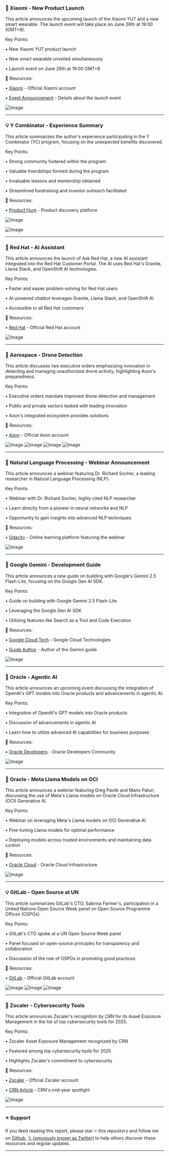### 🚀 Xiaomi - New Product Launch

This article announces the upcoming launch of the Xiaomi YU7 and a new smart wearable.  The launch event will take place on June 26th at 19:00 (GMT+8).

Key Points:

• New Xiaomi YU7 product launch

• New smart wearable unveiled simultaneously

• Launch event on June 26th at 19:00 GMT+8


🔗 Resources:

• [Xiaomi](https://x.com/Xiaomi) - Official Xiaomi account

• [Event Announcement](https://x.com/Xiaomi/status/1936952640207827063) - Details about the launch event

![Image](https://pbs.twimg.com/media/GuFwKT8XkAAEP21?format=jpg&name=small)


---
### 💡 Y Combinator - Experience Summary

This article summarizes the author's experience participating in the Y Combinator (YC) program, focusing on the unexpected benefits discovered.

Key Points:

• Strong community fostered within the program

• Valuable friendships formed during the program

• Invaluable lessons and mentorship obtained

• Streamlined fundraising and investor outreach facilitated


🔗 Resources:

• [Product Hunt](https://x.com/ProductHunt) - Product discovery platform

![Image](https://pbs.twimg.com/media/Gt9If7cXYAAHdOq?format=jpg&name=small)

![Image](https://pbs.twimg.com/media/Gt9If7hW0AAvxgI?format=jpg&name=small)


---
### 🤖 Red Hat - AI Assistant

This article announces the launch of Ask Red Hat, a new AI assistant integrated into the Red Hat Customer Portal.  The AI uses Red Hat's Granite, Llama Stack, and OpenShift AI technologies.

Key Points:

• Faster and easier problem-solving for Red Hat users

• AI-powered chatbot leverages Granite, Llama Stack, and OpenShift AI

• Accessible to all Red Hat customers


🔗 Resources:

• [Red Hat](https://x.com/RedHat) - Official Red Hat account

![Image](https://pbs.twimg.com/media/Gt6co7UXoAA9bIS?format=jpg&name=small)


---
### 🤖 Aerospace - Drone Detection

This article discusses two executive orders emphasizing innovation in detecting and managing unauthorized drone activity, highlighting Axon's preparedness.

Key Points:

• Executive orders mandate improved drone detection and management

• Public and private sectors tasked with leading innovation

• Axon's integrated ecosystem provides solutions


🔗 Resources:

• [Axon](https://x.com/axon_us) - Official Axon account


![Image](https://pbs.twimg.com/media/Gt6Z435XQAA8LHg?format=jpg&name=360x360)
![Image](https://pbs.twimg.com/media/Gt6Z6GCWEAALnXx?format=jpg&name=360x360)
![Image](https://pbs.twimg.com/media/Gt6Z7UPWwAA8WG2?format=jpg&name=360x360)
![Image](https://pbs.twimg.com/media/Gt6Z8jdXEAIqkiK?format=jpg&name=360x360)


---
### 🤖 Natural Language Processing - Webinar Announcement

This article announces a webinar featuring Dr. Richard Socher, a leading researcher in Natural Language Processing (NLP).

Key Points:

• Webinar with Dr. Richard Socher, highly cited NLP researcher

• Learn directly from a pioneer in neural networks and NLP

• Opportunity to gain insights into advanced NLP techniques


🔗 Resources:

• [Udacity](https://x.com/udacity) - Online learning platform featuring the webinar

![Image](https://pbs.twimg.com/media/Gt6ZqnnWkAAKJC5?format=jpg&name=small)


---
### 🤖 Google Gemini - Development Guide

This article announces a new guide on building with Google's Gemini 2.5 Flash-Lite, focusing on the Google Gen AI SDK.

Key Points:

• Guide on building with Google Gemini 2.5 Flash-Lite

• Leveraging the Google Gen AI SDK

• Utilizing features like Search as a Tool and Code Execution


🔗 Resources:

• [Google Cloud Tech](https://x.com/GoogleCloudTech) - Google Cloud Technologies

• [Guide Author](https://x.com/EHuizenga) - Author of the Gemini guide

![Image](https://pbs.twimg.com/media/Gtx0RFQWMAAZHvz?format=jpg&name=small)


---
### 🤖 Oracle - Agentic AI

This article announces an upcoming event discussing the integration of OpenAI's GPT models into Oracle products and advancements in agentic AI.

Key Points:

• Integration of OpenAI's GPT models into Oracle products

• Discussion of advancements in agentic AI

• Learn how to utilize advanced AI capabilities for business purposes


🔗 Resources:

• [Oracle Developers](https://x.com/OracleDevs) - Oracle Developers Community

![Image](https://pbs.twimg.com/media/GtwITiuXwAIqlZk?format=jpg&name=small)


---
### 🤖 Oracle - Meta Llama Models on OCI

This article announces a webinar featuring Greg Pavlik and Mano Paluri, discussing the use of Meta's Llama models on Oracle Cloud Infrastructure (OCI) Generative AI.

Key Points:

• Webinar on leveraging Meta's Llama models on OCI Generative AI

• Fine-tuning Llama models for optimal performance

• Deploying models across trusted environments and maintaining data control


🔗 Resources:

• [Oracle Cloud](https://x.com/OracleCloud) - Oracle Cloud Infrastructure

![Image](https://pbs.twimg.com/media/Gt1Hl_dX0AAdZPC?format=jpg&name=small)


---
### 💡 GitLab - Open Source at UN

This article summarizes GitLab's CTO, Sabrina Farmer's, participation in a United Nations Open Source Week panel on Open Source Programme Offices (OSPOs).

Key Points:

• GitLab's CTO spoke at a UN Open Source Week panel

• Panel focused on open-source principles for transparency and collaboration

• Discussion of the role of OSPOs in promoting good practices


🔗 Resources:

• [GitLab](https://x.com/gitlab) - Official GitLab account

![Image](https://pbs.twimg.com/media/Gt547XUXoAACuZ-?format=jpg&name=small)
![Image](https://pbs.twimg.com/media/Gt548l0XkAAXJbC?format=jpg&name=small)
![Image](https://pbs.twimg.com/media/Gt549zlWcAAYDvu?format=jpg&name=small)


---
### 🚀 Zscaler - Cybersecurity Tools

This article announces Zscaler's recognition by CRN for its Asset Exposure Management in the list of top cybersecurity tools for 2025.

Key Points:

• Zscaler Asset Exposure Management recognized by CRN

• Featured among top cybersecurity tools for 2025

• Highlights Zscaler's commitment to cybersecurity


🔗 Resources:

• [Zscaler](https://x.com/zscaler) - Official Zscaler account

• [CRN Article](https://bit.ly/4ejqVSb) - CRN's mid-year spotlight


![Image](https://pbs.twimg.com/media/Gt5XhIBWcAAH-jw?format=png&name=small)


---

### ⭐️ Support

If you liked reading this report, please star ⭐️ this repository and follow me on [Github](https://github.com/Drix10), [𝕏 (previously known as Twitter)](https://x.com/DRIX_10_) to help others discover these resources and regular updates.

---